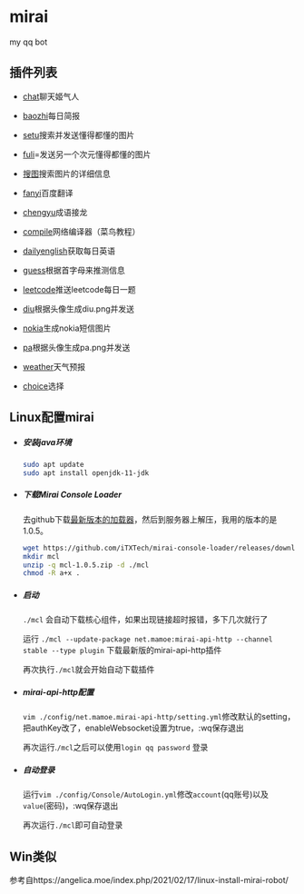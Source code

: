 # mirai

my qq bot

## 插件列表


- <a href="code/chat.py">chat</a>聊天姬气人

- <a href="code/baozhi.py">baozhi</a>每日简报

- <a href="code/setu.py">setu</a>搜索并发送懂得都懂的图片

- <a href="code/fuli.py">fuli</a>=发送另一个次元懂得都懂的图片

- <a href="code/image-search.py">搜图</a>搜索图片的详细信息

- <a href="code/fanyi.py">fanyi</a>百度翻译

- <a href="code/chengyu.py">chengyu</a>成语接龙

- <a href="code/compile.py">compile</a>网络编译器（菜鸟教程）

- <a href="code/dailyenglish.py">dailyenglish</a>获取每日英语

- <a href="code/guess.py">guess</a>根据首字母来推测信息

- <a href="code/lc.py">leetcode</a>推送leetcode每日一题

- <a href="code/diu.py">diu</a>根据头像生成diu.png并发送

- <a href="code/nokia.py">nokia</a>生成nokia短信图片

- <a href="code/pa.py">pa</a>根据头像生成pa.png并发送

- <a href="code/weather.py">weather</a>天气预报

- <a href="code/choice.py">choice</a>选择

  

## Linux配置mirai

- ##### 安装java环境

  ```bash
  sudo apt update
  sudo apt install openjdk-11-jdk
  ```

- ##### 下载Mirai Console Loader

  去github下载<a href='https://github.com/iTXTech/mirai-console-loader/releases'>最新版本的加载器</a>，然后到服务器上解压，我用的版本的是1.0.5。

  ```bash
  wget https://github.com/iTXTech/mirai-console-loader/releases/download/v1.0.5/mcl-1.0.5.zip
  mkdir mcl
  unzip -q mcl-1.0.5.zip -d ./mcl
  chmod -R a+x .
  ```

- ##### 启动

  `./mcl` 会自动下载核心组件，如果出现链接超时报错，多下几次就行了

  运行  `./mcl --update-package net.mamoe:mirai-api-http --channel stable --type plugin` 下载最新版的mirai-api-http插件

  再次执行`./mcl`就会开始自动下载插件

- ##### mirai-api-http配置

  `vim ./config/net.mamoe.mirai-api-http/setting.yml`修改默认的setting，把authKey改了，enableWebsocket设置为true，:wq保存退出

  再次运行.`/mcl`之后可以使用`login qq password` 登录

- ##### 自动登录

  运行`vim ./config/Console/AutoLogin.yml`修改`account`(qq账号)以及`value`(密码)，:wq保存退出

  再次运行`./mcl`即可自动登录
  
## Win类似

参考自https://angelica.moe/index.php/2021/02/17/linux-install-mirai-robot/
